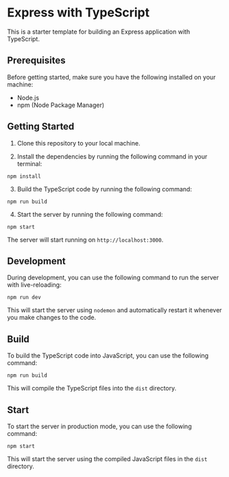 # Express with TypeScript

This is a starter template for building an Express application with TypeScript.

## Prerequisites

Before getting started, make sure you have the following installed on your machine:

- Node.js
- npm (Node Package Manager)

## Getting Started

1. Clone this repository to your local machine.

2. Install the dependencies by running the following command in your terminal:

  ```
  npm install
  ```

3. Build the TypeScript code by running the following command:

  ```
  npm run build
  ```

4. Start the server by running the following command:

  ```
  npm start
  ```

  The server will start running on `http://localhost:3000`.

## Development

During development, you can use the following command to run the server with live-reloading:

```
npm run dev
```

This will start the server using `nodemon` and automatically restart it whenever you make changes to the code.

## Build

To build the TypeScript code into JavaScript, you can use the following command:

```
npm run build
```

This will compile the TypeScript files into the `dist` directory.

## Start

To start the server in production mode, you can use the following command:

```
npm start
```

This will start the server using the compiled JavaScript files in the `dist` directory.
